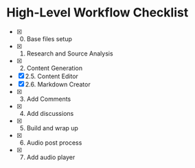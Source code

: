 # High-Level Workflow Checklist

- [x] 0. Base files setup
- [x] 1. Research and Source Analysis
- [x] 2. Content Generation
- [x] 2.5. Content Editor
- [x] 2.6. Markdown Creator
- [x] 3. Add Comments
- [x] 4. Add discussions
- [x] 5. Build and wrap up
- [x] 6. Audio post process
- [x] 7. Add audio player 